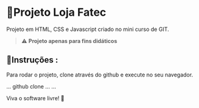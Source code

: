 # 🛒Projeto Loja Fatec
Projeto em HTML, CSS e Javascript criado no mini curso de GIT.
> ⚠️ **Projeto apenas para fins didáticos**

## 📖Instruções :
Para rodar o projeto, clone através do github e execute no seu navegador.

...
github clone ...
...

Viva o software livre! 🐧 
